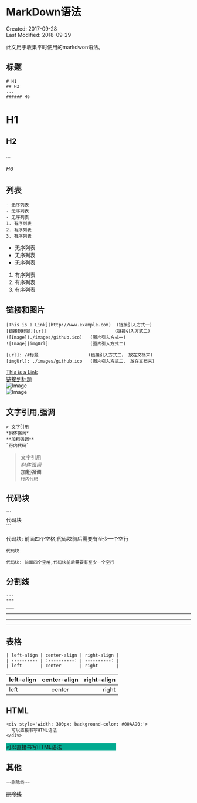 # MarkDown语法
Created: 2017-09-28  
Last Modified: 2018-09-29  

此文用于收集平时使用的markdwon语法。

## 标题
    # H1
    ## H2
    ...
    ###### H6

# H1
## H2
...
###### H6


## 列表
    - 无序列表
    - 无序列表
    - 无序列表
    1. 有序列表
    2. 有序列表
    3. 有序列表

- 无序列表
- 无序列表
- 无序列表
1. 有序列表
2. 有序列表
3. 有序列表


## 链接和图片
    [This is a Link](http://www.example.com)  (链接引入方式一)
    [链接到标题][url]                          (链接引入方式二)
    ![Image](./images/github.ico)   (图片引入方式一)
    ![Image][imgUrl]                (图片引入方式二)

    [url]: /#标题                   (链接引入方式二， 放在文档末)
    [imgUrl]: ./images/github.ico   (图片引入方式二， 放在文档末)

[This is a Link](http://www.example.com)  
[链接到标题][url]  
![Image](./images/github.ico)  
![Image][imgUrl]

[url]: #标题
[imgUrl]: ./images/github.ico


## 文字引用,强调
    > 文字引用
    *斜体强调*
    **加粗强调**
    `行内代码`
    

> 文字引用  
*斜体强调*  
**加粗强调**  
`行内代码`

## 代码块
\```  
代码块  
\```

代码块: 前面四个空格,代码块前后需要有至少一个空行

```
代码块
```

    代码块: 前面四个空格,代码块前后需要有至少一个空行


## 分割线
    ---
    ***
    ___

---
***
___

## 表格
    | left-align | center-align | right-align |
    | ---------- | :----------: | ----------: |
    | left       | center       | right       |

| left-align | center-align | right-align |
| ---------- | :----------: | ----------: |
| left       | center       | right       |

## HTML
    <div style='width: 300px; background-color: #00AA90;'>
      可以直接书写HTML语法
    </div>

<div style='width: 300px; background-color: #00AA90;'>
  可以直接书写HTML语法
</div>

## 其他
    ~~删除线~~

~~删除线~~
